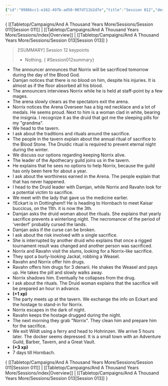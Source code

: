 ```yaml
---
{"id":"0986bcc1-e162-497b-ad50-907d711b2d7e","title":"Session 012","description":"Session 12","publish":true,"date_created":"Saturday, August 26th 2023, 11:56:38 am","date_modified":"Thursday, April 11th 2024, 4:17:32 pm","cssclasses":["mado-heading"],"path":"Tabletop/Campaigns/And A Thousand Years More/Sessions/Session 012.md","permalink":"/tabletop/campaigns/and-a-thousand-years-more/sessions/session-012/","PassFrontmatter":true}
---
```



{ [[Tabletop/Campaigns/And A Thousand Years More/Sessions/Session 011\|Session 011]] | [[Tabletop/Campaigns/And A Thousand Years More/Sessions/index\|Overview]] | [[Tabletop/Campaigns/And A Thousand Years More/Sessions/Session 013\|Session 013]] }

> [!SUMMARY] Session 12 keypoints
> - Nothing.
{ #Session012summary}


- The announcer announces that Norrix will be sacrificed tomorrow during the day of the Blood God.
- Damjan notices that there is no blood on him, despite his injuries. It is almost as if the floor absorbed all his blood.
- The announcers interviews Norrix while he is held at staff-point by a few mages.
- The arena slowly clears as the spectators exit the arena.
- Norrix notices the Arena Overseer has a big red necklace and a lot of medals. He seems proud. Next to him is a woman clad in white, bearing the insignia. I recognize it as the druid that got me the sleeping pills for my "grandma".
- We head to the tavern.
- I ask about the traditions and rituals around the sacrifice.
- The people in the tavern explain about the annual ritual of sacrifice to the Blood Stone. The Druidic ritual is required to prevent eternal night during the winter.
- We discuss our options regarding keeping Norrix alive.
- The leader of the Apothecary guild joins us in the tavern.
- He explains that he sees no options to help Norrix, because the guild has only been here for about a year.
- I ask about the worthiness earned in the Arena. The people explain that that has never happened.
- I head to the Druid leader with Damjan, while Norrix and Ravahn look for a potential victim to sacrifice.
- We meet with the lady that gave us the medicine earlier.
- !!Eckart is in Dottinghem!! He is heading to Hornbach to meet Kaisar buccicus, on the 11th. it is now the 3th.
- Damjan asks the druid woman about the rituals. She explains that yearly sacrifice prevents a winterlong night. The necromancer of the period of 'verderf' probably cursed the lands.
- Damjan asks if the curse can be broken.
- I ask about the risk involved with a single sacrifice.
- She is interrupted by another druid who explains that once a rigged tournament result was changed and another person was sacrificed.
- Norrix and Ravahn visit the slums, looking for a Norrix-like sacrifice.
- They spot a burly-looking Jackal, robbing a Weasel.
- Ravahn and Norrix offer him drugs.
- Ravahn offers him drugs for 3 denarii. He shakes the Weasel and pays up. He takes the pill and slowly walks away.
- Norrix shadows him. Eventually he collapses from the drug.
- I ask about the rituals. The Druid woman explains that the sacrifice will be prepared an hour in advance.
- **(+1 xp)**
- The party meets up at the tavern. We exchange the info on Eckart and the hostage to stand-in for Norrix.
- Norrix escapes in the dark of night.
- Ravahn keeps the hostage drugged during the night.
- The next morning they grab "Norrix". They clean him and prepare him for the sacrifice.
- We exit Wildt using a ferry and head to Hohrinzen. We arrive 5 hours later. The docker seems depressed. It is a small town with an Adventure Guild, Barber, Tavern, and a Great Vault.
- **(+3 xp)**
- 7 days till Hornbach.

{ [[Tabletop/Campaigns/And A Thousand Years More/Sessions/Session 011\|Session 011]] | [[Tabletop/Campaigns/And A Thousand Years More/Sessions/index\|Overview]] | [[Tabletop/Campaigns/And A Thousand Years More/Sessions/Session 013\|Session 013]] }
